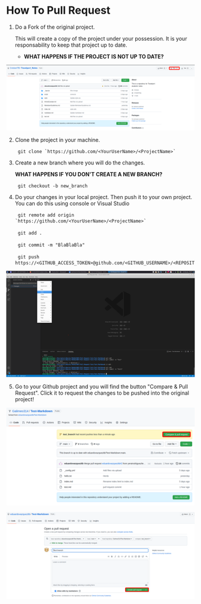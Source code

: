 # How To Pull Request

1. Do a Fork of the original project.

    This will create a copy of the project under your possession. It is your responsability to keep that project up to date.

    - **WHAT HAPPENS IF THE PROJECT IS NOT UP TO DATE?**

![Fork Button](Fork.png)    

2. Clone the project in your machine. 

        git clone `https://github.com/<YourUserName>/<ProjectName>`

3. Create a new branch where you will do the changes.

    **WHAT HAPPENS IF YOU DON'T CREATE A NEW BRANCH?**

        git checkout -b new_branch
    
4. Do your changes in your local project. Then push it to your own project. You can do this using console or Visual Studio

        git remote add origin `https://github.com/<YourUserName>/<ProjectName>`

        git add .

        git commit -m "BlaBlaBla"

        git push https://<GITHUB_ACCESS_TOKEN>@github.com/<GITHUB_USERNAME>/<REPOSITORY_NAME>.git

![Visual-Studio-Push](Push.png)

5. Go to your Github project and you will find the button "Compare & Pull Request". Click it to request the changes to be pushed into the original project!

![Pull-Request](ComparePullRequest.png)

![Open-Pull-Request](OpenPullRequest.png)
